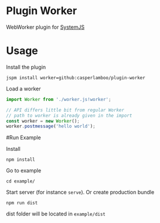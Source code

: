 # Plugin Worker
WebWorker plugin for [SystemJS](https://github.com/systemjs/systemjs)
# Usage
Install the plugin

```jspm install worker=github:casperlamboo/plugin-worker```

Load a worker

```javascript
import Worker from './worker.js!worker';

// API differs little bit from regular Worker
// path to worker is already given in the import
const worker = new Worker();
worker.postmessage('hello world');
```

#Run Example

Install

```npm install```

Go to example

```cd example/```

Start server (for instance `serve`). Or create production bundle

```npm run dist```

dist folder will be located in `example/dist`
